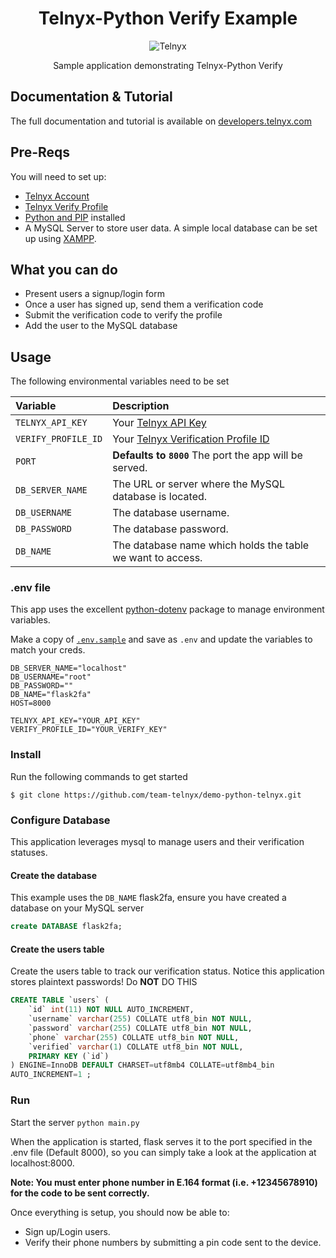 <div align="center">

# Telnyx-Python Verify Example

![Telnyx](../logo-dark.png)

Sample application demonstrating Telnyx-Python Verify

</div>

## Documentation & Tutorial

The full documentation and tutorial is available on [developers.telnyx.com](https://developers.telnyx.com/docs/v2/development/dev-env-setup?lang=dotnet&utm_source=referral&utm_medium=github_referral&utm_campaign=cross-site-link)

## Pre-Reqs

You will need to set up:

* [Telnyx Account](https://telnyx.com/sign-up?utm_source=referral&utm_medium=github_referral&utm_campaign=cross-site-link)
* [Telnyx Verify Profile](https://portal.telnyx.com/#/app/verify/profiles)
* [Python and PIP](https://developers.telnyx.com/docs/v2/development/dev-env-setup?lang=python) installed
* A MySQL Server to store user data. A simple local database can be set up using [XAMPP](https://www.apachefriends.org/index.html).

## What you can do

* Present users a signup/login form
* Once a user has signed up, send them a verification code
* Submit the verification code to verify the profile
* Add the user to the MySQL database

## Usage

The following environmental variables need to be set

| Variable               | Description                                                                                                                                              |
|:-----------------------|:---------------------------------------------------------------------------------------------------------------------------------------------------------|
| `TELNYX_API_KEY`       | Your [Telnyx API Key](https://portal.telnyx.com/#/app/api-keys?utm_source=referral&utm_medium=github_referral&utm_campaign=cross-site-link)              |
| `VERIFY_PROFILE_ID`    | Your [Telnyx Verification Profile ID](https://portal.telnyx.com/#/app/verify/profiles) |
| `PORT`                 | **Defaults to `8000`** The port the app will be served.                                                                                                  |
| `DB_SERVER_NAME`       | The URL or server where the MySQL database is located.                                                                                                   |
| `DB_USERNAME`          | The database username.                                                                                                                                   |
| `DB_PASSWORD`          | The database password.                                                                                                                                   |
| `DB_NAME`              | The database name which holds the table we want to access.                                                                                               |

### .env file

This app uses the excellent [python-dotenv](https://github.com/theskumar/python-dotenv) package to manage environment variables.

Make a copy of [`.env.sample`](./.env.sample) and save as `.env` and update the variables to match your creds.

```
DB_SERVER_NAME="localhost"
DB_USERNAME="root"
DB_PASSWORD=""
DB_NAME="flask2fa"
HOST=8000

TELNYX_API_KEY="YOUR_API_KEY"
VERIFY_PROFILE_ID="YOUR_VERIFY_KEY"
```

### Install

Run the following commands to get started

```
$ git clone https://github.com/team-telnyx/demo-python-telnyx.git
```

### Configure Database

This application leverages mysql to manage users and their verification statuses.

#### Create the database

This example uses the `DB_NAME` flask2fa, ensure you have created a database on your MySQL server

```sql
create DATABASE flask2fa;
```

#### Create the users table

Create the users table to track our verification status. Notice this application stores plaintext passwords! Do **NOT** DO THIS

```sql
CREATE TABLE `users` (
    `id` int(11) NOT NULL AUTO_INCREMENT,
    `username` varchar(255) COLLATE utf8_bin NOT NULL,
    `password` varchar(255) COLLATE utf8_bin NOT NULL,
    `phone` varchar(255) COLLATE utf8_bin NOT NULL, 
    `verified` varchar(1) COLLATE utf8_bin NOT NULL,
    PRIMARY KEY (`id`)
) ENGINE=InnoDB DEFAULT CHARSET=utf8mb4 COLLATE=utf8mb4_bin
AUTO_INCREMENT=1 ;
```

### Run

Start the server `python main.py`

When the application is started, flask serves it to the port specified in the .env file (Default 8000), so you can simply take a look at the application at localhost:8000.

**Note: You must enter phone number in E.164 format (i.e. +12345678910) for the code to be sent correctly.**

Once everything is setup, you should now be able to:
* Sign up/Login users.
* Verify their phone numbers by submitting a pin code sent to the device.
